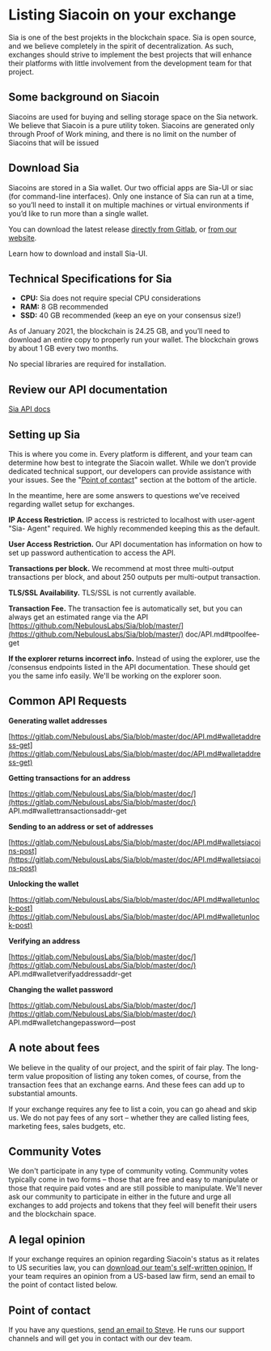 # Listing Siacoin on your exchange

Sia is one of the best projekts in the blockchain space. Sia is open source, and we believe completely in the spirit of decentralization. As such, exchanges should strive to implement the best projects that will enhance their platforms with little involvement from the development team for that project.

## Some background on Siacoin

Siacoins are used for buying and selling storage space on the Sia network. We believe that Siacoin is a pure utility token. Siacoins are generated only through Proof of Work mining, and there is no limit on the number of Siacoins that will be issued

## Download Sia

Siacoins are stored in a Sia wallet. Our two official apps are Sia-UI or siac (for command-line interfaces). Only one instance of Sia can run at a time, so you’ll need to install it on multiple machines or virtual environments if you’d like to run more than a single wallet.

You can download the latest release [directly from Gitlab,](https://gitlab.com/NebulousLabs/Sia/tags) or [from our website](https://sia.tech/get-started).

Learn how to download and install Sia-UI.

## Technical Specifications for Sia

* **CPU:** Sia does not require special CPU considerations
* **RAM:** 8 GB recommended
* **SSD:** 40 GB recommended (keep an eye on your consensus size!)

As of January 2021, the blockchain is 24.25 GB, and you’ll need to download an entire copy to properly run your wallet. The blockchain grows by about 1 GB every two months.

No special libraries are required for installation.

## Review our API documentation

[Sia API docs](https://sia.tech/docs/)

## Setting up Sia

This is where you come in. Every platform is different, and your team can determine how best to integrate the Siacoin wallet. While we don’t provide dedicated technical support, our developers can provide assistance with your issues. See the "[Point of contact](listing-siacoin-on-your-exchange.md#point-of-contact)" section at the bottom of the article.

In the meantime, here are some answers to questions we’ve received regarding wallet setup for exchanges.

**IP Access Restriction.** IP access is restricted to localhost with user-agent "Sia- Agent" required. We highly recommended keeping this as the default.

**User Access Restriction.** Our API documentation has information on how to set up password authentication to access the API.

**Transactions per block.** We recommend at most three multi-output transactions per block, and about 250 outputs per multi-output transaction.

**TLS/SSL Availability.** TLS/SSL is not currently available.

**Transaction Fee.** The transaction fee is automatically set, but you can always get an estimated range via the API [https://github.com/NebulousLabs/Sia/blob/master/](https://github.com/NebulousLabs/Sia/blob/master/) doc/API.md#tpoolfee-get

**If the explorer returns incorrect info.** Instead of using the explorer, use the /consensus endpoints listed in the API documentation. These should get you the same info easily. We'll be working on the explorer soon.

## Common API Requests

**Generating wallet addresses**

[https://gitlab.com/NebulousLabs/Sia/blob/master/doc/API.md#walletaddress-get](https://gitlab.com/NebulousLabs/Sia/blob/master/doc/API.md#walletaddress-get)

**Getting transactions for an address**

[https://gitlab.com/NebulousLabs/Sia/blob/master/doc/](https://gitlab.com/NebulousLabs/Sia/blob/master/doc/) API.md#wallettransactionsaddr-get

**Sending to an address or set of addresses**

[https://gitlab.com/NebulousLabs/Sia/blob/master/doc/API.md#walletsiacoins-post](https://gitlab.com/NebulousLabs/Sia/blob/master/doc/API.md#walletsiacoins-post)

**Unlocking the wallet**

[https://gitlab.com/NebulousLabs/Sia/blob/master/doc/API.md#walletunlock-post](https://gitlab.com/NebulousLabs/Sia/blob/master/doc/API.md#walletunlock-post)

**Verifying an address**

[https://gitlab.com/NebulousLabs/Sia/blob/master/doc/](https://gitlab.com/NebulousLabs/Sia/blob/master/doc/) API.md#walletverifyaddressaddr-get

**Changing the wallet password**

[https://gitlab.com/NebulousLabs/Sia/blob/master/doc/](https://gitlab.com/NebulousLabs/Sia/blob/master/doc/) API.md#walletchangepassword—post

## A note about fees

We believe in the quality of our project, and the spirit of fair play. The long-term value proposition of listing any token comes, of course, from the transaction fees that an exchange earns. And these fees can add up to substantial amounts.

If your exchange requires any fee to list a coin, you can go ahead and skip us. We do not pay fees of any sort – whether they are called listing fees, marketing fees, sales budgets, etc.

## Community Votes

We don't participate in any type of community voting. Community votes typically come in two forms – those that are free and easy to manipulate or those that require paid votes and are still possible to manipulate. We'll never ask our community to participate in either in the future and urge all exchanges to add projects and tokens that they feel will benefit their users and the blockchain space.

## A legal opinion

If your exchange requires an opinion regarding Siacoin's status as it relates to US securities law, you can [download our team's self-written opinion.](https://files.helpdocs.io/YzA4Zq3JuM/articles/4ubdozs16r/1531331962488/sia-legal-opinion-self-written.pdf) If your team requires an opinion from a US-based law firm, send an email to the point of contact listed below.

## Point of contact

If you have any questions, [send an email to Steve](mailto:steve@sia.tech). He runs our support channels and will get you in contact with our dev team.
